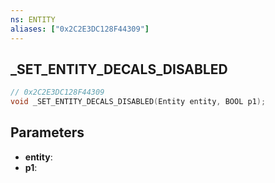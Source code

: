 ```yaml
---
ns: ENTITY
aliases: ["0x2C2E3DC128F44309"]
---
```

## _SET_ENTITY_DECALS_DISABLED

```c
// 0x2C2E3DC128F44309
void _SET_ENTITY_DECALS_DISABLED(Entity entity, BOOL p1);
```

## Parameters
* **entity**: 
* **p1**: 

